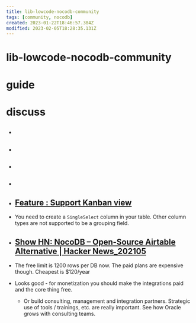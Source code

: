 ```yaml
---
title: lib-lowcode-nocodb-community
tags: [community, nocodb]
created: 2023-01-22T18:46:57.384Z
modified: 2023-02-05T18:28:35.131Z
---
```


# lib-lowcode-nocodb-community

# guide

# discuss
- ## 

- ## 

- ## 

- ## 

- ## [Feature : Support Kanban view](https://github.com/nocodb/nocodb/issues/140)
- You need to create a `SingleSelect` column in your table. Other column types are not supported to be a grouping field.

- ## [Show HN: NocoDB – Open-Source Airtable Alternative | Hacker News_202105](https://news.ycombinator.com/item?id=27303783)
- The free limit is 1200 rows per DB now. The paid plans are expensive though. Cheapest is $120/year
- Looks good - for monetization you should make the integrations paid and the core thing free.
  - Or build consulting, management and integration partners. Strategic use of tools / trainings, etc. are really important. See how Oracle grows with consulting teams.
